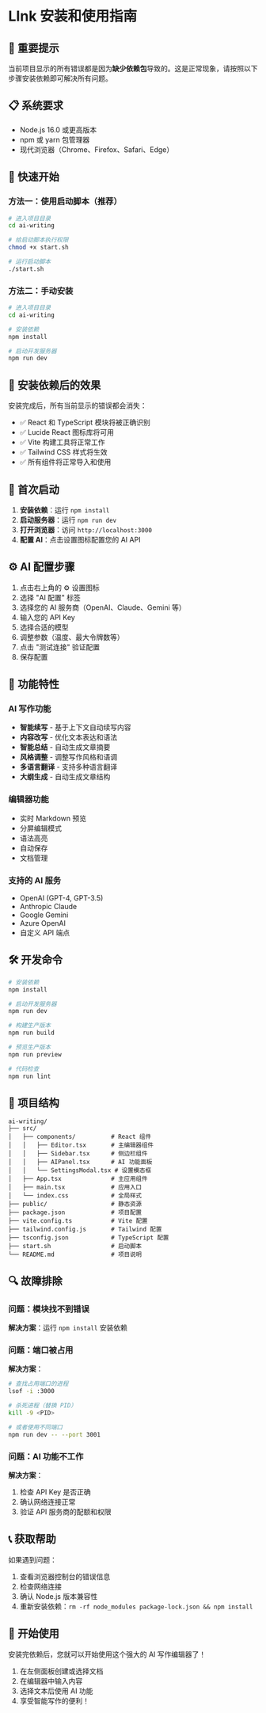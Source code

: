 # LInk 安装和使用指南

## 🚨 重要提示

当前项目显示的所有错误都是因为**缺少依赖包**导致的。这是正常现象，请按照以下步骤安装依赖即可解决所有问题。

## 📋 系统要求

- Node.js 16.0 或更高版本
- npm 或 yarn 包管理器
- 现代浏览器（Chrome、Firefox、Safari、Edge）

## 🚀 快速开始

### 方法一：使用启动脚本（推荐）

```bash
# 进入项目目录
cd ai-writing

# 给启动脚本执行权限
chmod +x start.sh

# 运行启动脚本
./start.sh
```

### 方法二：手动安装

```bash
# 进入项目目录
cd ai-writing

# 安装依赖
npm install

# 启动开发服务器
npm run dev
```

## 🔧 安装依赖后的效果

安装完成后，所有当前显示的错误都会消失：

- ✅ React 和 TypeScript 模块将被正确识别
- ✅ Lucide React 图标库将可用
- ✅ Vite 构建工具将正常工作
- ✅ Tailwind CSS 样式将生效
- ✅ 所有组件将正常导入和使用

## 🌟 首次启动

1. **安装依赖**：运行 `npm install`
2. **启动服务器**：运行 `npm run dev`
3. **打开浏览器**：访问 `http://localhost:3000`
4. **配置 AI**：点击设置图标配置您的 AI API

## ⚙️ AI 配置步骤

1. 点击右上角的 ⚙️ 设置图标
2. 选择 "AI 配置" 标签
3. 选择您的 AI 服务商（OpenAI、Claude、Gemini 等）
4. 输入您的 API Key
5. 选择合适的模型
6. 调整参数（温度、最大令牌数等）
7. 点击 "测试连接" 验证配置
8. 保存配置

## 🎯 功能特性

### AI 写作功能
- **智能续写** - 基于上下文自动续写内容
- **内容改写** - 优化文本表达和语法
- **智能总结** - 自动生成文章摘要
- **风格调整** - 调整写作风格和语调
- **多语言翻译** - 支持多种语言翻译
- **大纲生成** - 自动生成文章结构

### 编辑器功能
- 实时 Markdown 预览
- 分屏编辑模式
- 语法高亮
- 自动保存
- 文档管理

### 支持的 AI 服务
- OpenAI (GPT-4, GPT-3.5)
- Anthropic Claude
- Google Gemini
- Azure OpenAI
- 自定义 API 端点

## 🛠 开发命令

```bash
# 安装依赖
npm install

# 启动开发服务器
npm run dev

# 构建生产版本
npm run build

# 预览生产版本
npm run preview

# 代码检查
npm run lint
```

## 📁 项目结构

```
ai-writing/
├── src/
│   ├── components/          # React 组件
│   │   ├── Editor.tsx       # 主编辑器组件
│   │   ├── Sidebar.tsx      # 侧边栏组件
│   │   ├── AIPanel.tsx      # AI 功能面板
│   │   └── SettingsModal.tsx # 设置模态框
│   ├── App.tsx              # 主应用组件
│   ├── main.tsx             # 应用入口
│   └── index.css            # 全局样式
├── public/                  # 静态资源
├── package.json             # 项目配置
├── vite.config.ts           # Vite 配置
├── tailwind.config.js       # Tailwind 配置
├── tsconfig.json            # TypeScript 配置
├── start.sh                 # 启动脚本
└── README.md                # 项目说明
```

## 🔍 故障排除

### 问题：模块找不到错误
**解决方案**：运行 `npm install` 安装依赖

### 问题：端口被占用
**解决方案**：
```bash
# 查找占用端口的进程
lsof -i :3000

# 杀死进程（替换 PID）
kill -9 <PID>

# 或者使用不同端口
npm run dev -- --port 3001
```

### 问题：AI 功能不工作
**解决方案**：
1. 检查 API Key 是否正确
2. 确认网络连接正常
3. 验证 API 服务商的配额和权限

## 📞 获取帮助

如果遇到问题：
1. 查看浏览器控制台的错误信息
2. 检查网络连接
3. 确认 Node.js 版本兼容性
4. 重新安装依赖：`rm -rf node_modules package-lock.json && npm install`

## 🎉 开始使用

安装完依赖后，您就可以开始使用这个强大的 AI 写作编辑器了！

1. 在左侧面板创建或选择文档
2. 在编辑器中输入内容
3. 选择文本后使用 AI 功能
4. 享受智能写作的便利！